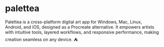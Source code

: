 # palettea
Palettea is a cross-platform digital art app for Windows, Mac, Linux, Android, and iOS, designed as a Procreate alternative. It empowers artists with intuitive tools, layered workflows, and responsive performance, making creation seamless on any device. ⛺

